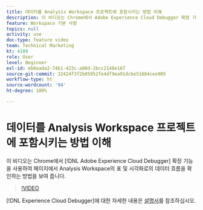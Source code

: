 ```yaml
---
title: 데이터를 Analysis Workspace 프로젝트에 포함시키는 방법 이해
description: 이 비디오는 Chrome에서 Adobe Experience Cloud Debugger 확장 기능을 사용하여 페이지에서 Analysis Workspace의 표 및 시각화로의 데이터 흐름을 확인하는 방법을 보여 줍니다.
feature: Workspace 기본 사항
topics: null
activity: use
doc-type: feature video
team: Technical Marketing
kt: 4109
role: User
level: Beginner
exl-id: eb6eada2-74b1-423c-a80d-2bcc2148e167
source-git-commit: 32424f3f2b05952fe4df9ea91dcbe51684cee905
workflow-type: ht
source-wordcount: '94'
ht-degree: 100%

---
```


# 데이터를 Analysis Workspace 프로젝트에 포함시키는 방법 이해

이 비디오는 Chrome에서 [!DNL Adobe Experience Cloud Debugger] 확장 기능을 사용하여 페이지에서 Analysis Workspace의 표 및 시각화로의 데이터 흐름을 확인하는 방법을 보여 줍니다.

>[!VIDEO](https://video.tv.adobe.com/v/31072/?quality=12)

[!DNL Experience Cloud Debugger]에 대한 자세한 내용은 [설명서](https://docs.adobe.com/content/help/ko/debugger/using/experience-cloud-debugger.html)를 참조하십시오.
